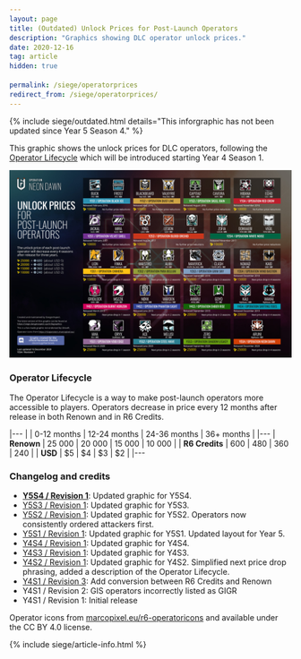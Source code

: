 ```yaml
---
layout: page
title: (Outdated) Unlock Prices for Post-Launch Operators
description: "Graphics showing DLC operator unlock prices."
date: 2020-12-16
tag: article
hidden: true

permalink: /siege/operatorprices
redirect_from: /siege/operatorprices/
---
```


{% include siege/outdated.html details="This inforgraphic has not been updated since Year 5 Season 4." %}

This graphic shows the unlock prices for DLC operators, following the [Operator Lifecycle](#operator-lifecycle) which will be introduced starting Year 4 Season 1.

[![Graphics on DLC Operator Unlock Prices](/assets/img/siege/operator-prices/OperatorPrices-Y5S4.jpg)](/assets/img/siege/operator-prices/OperatorPrices-Y5S4.jpg)

### Operator Lifecycle

The Operator Lifecycle is a way to make post-launch operators more accessible to players. Operators decrease in price every 12 months after release in both Renown and in R6 Credits. 

|---
|                | 0-12 months | 12-24 months | 24-36 months | 36+ months |
|---
| **Renown**     | 25 000      | 20 000       | 15 000       | 10 000     |
| **R6 Credits** | 600         | 480          | 360          | 240        |
| **USD**        | $5          | $4           | $3           | $2         |
|---

### Changelog and credits

* **[Y5S4 / Revision 1](/assets/img/siege/operator-prices/OperatorPrices-Y5S4.jpg)**: Updated graphic for Y5S4. 
* [Y5S3 / Revision 1](/assets/img/siege/operator-prices/OperatorPrices-Y5S3.jpg): Updated graphic for Y5S3. 
* [Y5S2 / Revision 1](/assets/img/siege/operator-prices/OperatorPrices-Y5S2.jpg): Updated graphic for Y5S2. Operators now consistently ordered attackers first.
* [Y5S1 / Revision 1](/assets/img/siege/operator-prices/OperatorPrices-Y5S1.jpg): Updated graphic for Y5S1. Updated layout for Year 5. 
* [Y4S4 / Revision 1](/assets/img/siege/operator-prices/OperatorPricesY4S4.jpg): Updated graphic for Y4S4. 
* [Y4S3 / Revision 1](/assets/img/siege/operator-prices/OperatorPricesY4S3.jpg): Updated graphic for Y4S3. 
* [Y4S2 / Revision 1](assets/img/siege/operator-prices/OperatorPricesY4S2.png): Updated graphic for Y4S2. Simplified next price drop phrasing, added a description of the Operator Lifecycle. 
* [Y4S1 / Revision 3](assets/img/siege/operator-prices/OperatorPricesY4S1.png): Add conversion between R6 Credits and Renown
* Y4S1 / Revision 2: GIS operators incorrectly listed as GIGR
* Y4S1 / Revision 1: Initial release

Operator icons from [marcopixel.eu/r6-operatoricons](https://marcopixel.eu/r6-operatoricons/) and available under the CC BY 4.0 license.

{% include siege/article-info.html %}

